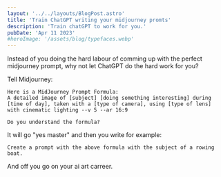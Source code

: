 ```yaml
---
layout: '../../layouts/BlogPost.astro'
title: 'Train ChatGPT writing your midjourney promts'
description: 'Train chatGPT to work for you.'
pubDate: 'Apr 11 2023'
#heroImage: '/assets/blog/typefaces.webp'
---
```


Instead of you doing the hard labour of comming up with the perfect midjourney prompt, why not let ChatGPT do the hard work for you?

Tell Midjourney:

```text
Here is a MidJourney Prompt Formula:
A detailed image of [subject] [doing something interesting] during [time of day], taken with a [type of camera], using [type of lens] with cinematic lighting --v 5 --ar 16:9

Do you understand the formula?
```

It will go "yes master" and then you write for example:

```text
Create a prompt with the above formula with the subject of a rowing boat.
```

And off you go on your ai art carreer.
